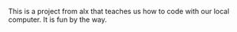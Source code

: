 This is a project from alx that teaches us how to code with our local computer.
It is fun by the way.
